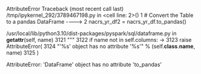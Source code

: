 AttributeError                            Traceback (most recent call last)
/tmp/ipykernel_292/3789467198.py in <cell line: 2>()
      1 # Convert the Table to a pandas DataFrame
----> 2 nacrs_yr_df2 = nacrs_yr_df.to_pandas()

/usr/local/lib/python3.10/dist-packages/pyspark/sql/dataframe.py in __getattr__(self, name)
   3121         """
   3122         if name not in self.columns:
-> 3123             raise AttributeError(
   3124                 "'%s' object has no attribute '%s'" % (self.__class__.__name__, name)
   3125             )

AttributeError: 'DataFrame' object has no attribute 'to_pandas'
